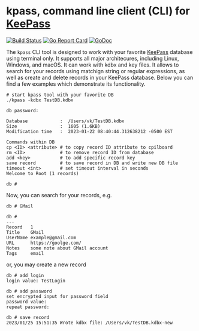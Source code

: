 # kpass, command line client (CLI) for [KeePass](https://keepass.info/)

[![Build Status](https://github.com/vkuznet/kpass/actions/workflows/go.yml/badge.svg)](https://github.com/vkuznet/kpass/actions/workflows/go.yml)
[![Go Report Card](https://goreportcard.com/badge/github.com/vkuznet/kpass)](https://goreportcard.com/report/github.com/vkuznet/kpass)
[![GoDoc](https://godoc.org/github.com/vkuznet/kpass?status.svg)](https://godoc.org/github.com/vkuznet/kpass)

The `kpass` CLI tool is designed to work with your favorite [KeePass](https://keepass.info/)
database using terminal only. It supports all major architecures, including
Linux, Windows, and macOS. It can work with kdbx and key files. It allows
to search for your records using matchign string or regular expressions,
as well as create and delete records in your KeePass database. Below you can
find a few examples which demonstrate its functionality.

```
# start kpass tool with your favorite DB
./kpass -kdbx TestDB.kdbx

db password:

Database            :  /Users/vk/TestDB.kdbx
Size                :  1605 (1.6KB)
Modification time   :  2023-01-22 08:40:44.312638212 -0500 EST

Commands within DB
cp <ID> <attribute> # to copy record ID attribute to cpilboard
rm <ID>             # to remove record ID from database
add <key>           # to add specific record key
save record         # to save record in DB and write new DB file
timeout <int>       # set timeout interval in seconds
Welcome to Root (1 records)

db #
```
Now, you can search for your records, e.g.
```
db # GMail

db #
---
Record   1
Title    GMail
UserName example@gmail.com
URL      https://goolge.com/
Notes    some note about GMail account
Tags     email
```
or, you may create a new record
```
db # add login
login value: TestLogin

db # add password
set encrypted input for password field
password value:
repeat password:

db # save record
2023/01/25 15:51:35 Wrote kdbx file: /Users/vk/TestDB.kdbx-new
```

